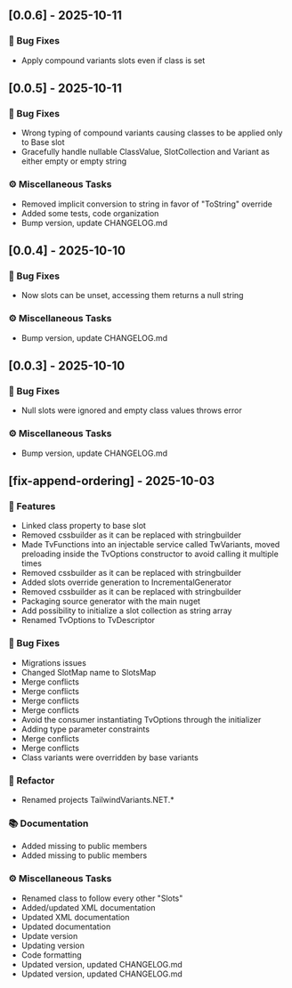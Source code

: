 ## [0.0.6] - 2025-10-11

### 🐛 Bug Fixes

- Apply compound variants slots even if class is set
## [0.0.5] - 2025-10-11

### 🐛 Bug Fixes

- Wrong typing of compound variants causing classes to be applied only to Base slot
- Gracefully handle nullable ClassValue, SlotCollection and Variant as either empty or empty string

### ⚙️ Miscellaneous Tasks

- Removed implicit conversion to string in favor of "ToString" override
- Added some tests, code organization
- Bump version, update CHANGELOG.md
## [0.0.4] - 2025-10-10

### 🐛 Bug Fixes

- Now slots can be unset, accessing them returns a null string

### ⚙️ Miscellaneous Tasks

- Bump version, update CHANGELOG.md
## [0.0.3] - 2025-10-10

### 🐛 Bug Fixes

- Null slots were ignored and empty class values throws error

### ⚙️ Miscellaneous Tasks

- Bump version, update CHANGELOG.md
## [fix-append-ordering] - 2025-10-03

### 🚀 Features

- Linked class property to base slot
- Removed cssbuilder as it can be replaced with stringbuilder
- Made TvFunctions into an injectable service called TwVariants, moved preloading inside the TvOptions constructor to avoid calling it multiple times
- Removed cssbuilder as it can be replaced with stringbuilder
- Added slots override generation to IncrementalGenerator
- Removed cssbuilder as it can be replaced with stringbuilder
- Packaging source generator with the main nuget
- Add possibility to initialize a slot collection as string array
- Renamed TvOptions to TvDescriptor

### 🐛 Bug Fixes

- Migrations issues
- Changed SlotMap name to SlotsMap
- Merge conflicts
- Merge conflicts
- Merge conflicts
- Merge conflicts
- Avoid the consumer instantiating TvOptions through the initializer
- Adding type parameter constraints
- Merge conflicts
- Merge conflicts
- Class variants were overridden by base variants

### 🚜 Refactor

- Renamed projects TailwindVariants.NET.*

### 📚 Documentation

- Added missing to public members
- Added missing to public members

### ⚙️ Miscellaneous Tasks

- Renamed class to follow every other "Slots"
- Added/updated XML documentation
- Updated XML documentation
- Updated documentation
- Update version
- Updating version
- Code formatting
- Updated version, updated CHANGELOG.md
- Updated version, updated CHANGELOG.md
